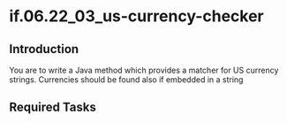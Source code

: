 # if.06.22_03_us-currency-checker
## Introduction
You are to write a Java method which provides a matcher for US currency strings. Currencies should be found also if embedded in a string

## Required Tasks
